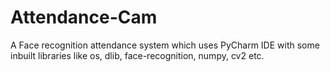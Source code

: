 # Attendance-Cam
A Face recognition attendance system which uses PyCharm IDE with some inbuilt libraries like os, dlib, face-recognition, numpy, cv2 etc.
